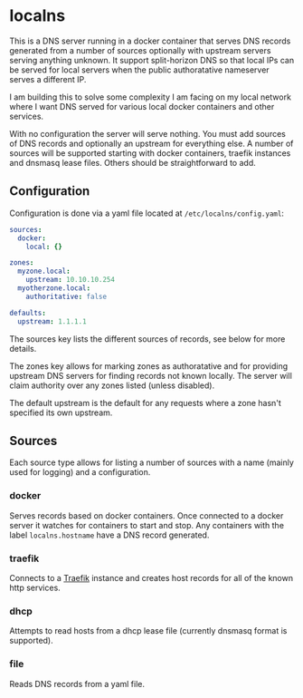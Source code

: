 # localns

This is a DNS server running in a docker container that serves DNS records
generated from a number of sources optionally with upstream servers serving
anything unknown. It support split-horizon DNS so that local IPs can be served
for local servers when the public authoratative nameserver serves a different
IP.

I am building this to solve some complexity I am facing on my local network
where I want DNS served for various local docker containers and other services.

With no configuration the server will serve nothing. You must add sources of DNS
records and optionally an upstream for everything else. A number of sources will
be supported starting with docker containers, traefik instances and dnsmasq
lease files. Others should be straightforward to add.

## Configuration

Configuration is done via a yaml file located at `/etc/localns/config.yaml`:

```yaml
sources:
  docker:
    local: {}

zones:
  myzone.local:
    upstream: 10.10.10.254
  myotherzone.local:
    authoritative: false

defaults:
  upstream: 1.1.1.1
```

The sources key lists the different sources of records, see below for more
details.

The zones key allows for marking zones as authoratative and for providing
upstream DNS servers for finding records not known locally. The server will
claim authority over any zones listed (unless disabled).

The default upstream is the default for any requests where a zone hasn't
specified its own upstream.

## Sources

Each source type allows for listing a number of sources with a name (mainly
used for logging) and a configuration.

### docker

Serves records based on docker containers. Once connected to a docker server
it watches for containers to start and stop. Any containers with the label
`localns.hostname` have a DNS record generated.

### traefik

Connects to a [Traefik](https://doc.traefik.io/traefik/) instance and creates
host records for all of the known http services.

### dhcp

Attempts to read hosts from a dhcp lease file (currently dnsmasq format is
supported).

### file

Reads DNS records from a yaml file.
